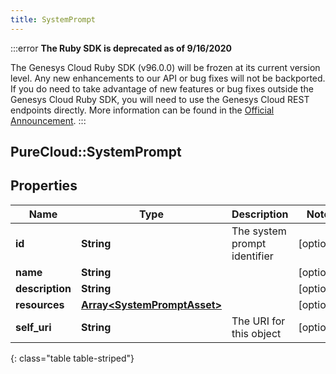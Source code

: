 ```yaml
---
title: SystemPrompt
---
```


:::error
**The Ruby SDK is deprecated as of 9/16/2020**

The Genesys Cloud Ruby SDK (v96.0.0) will be frozen at its current version level. Any new enhancements to our API or bug fixes will not be backported. If you do need to take advantage of new features or bug fixes outside the Genesys Cloud Ruby SDK, you will need to use the Genesys Cloud REST endpoints directly. More information can be found in the [Official Announcement](https://developer.mypurecloud.com/forum/t/announcement-genesys-cloud-ruby-sdk-end-of-life/8850).
:::


## PureCloud::SystemPrompt

## Properties

|Name | Type | Description | Notes|
|------------ | ------------- | ------------- | -------------|
| **id** | **String** | The system prompt identifier | [optional] |
| **name** | **String** |  | [optional] |
| **description** | **String** |  | [optional] |
| **resources** | [**Array&lt;SystemPromptAsset&gt;**](SystemPromptAsset.html) |  | [optional] |
| **self_uri** | **String** | The URI for this object | [optional] |
{: class="table table-striped"}


